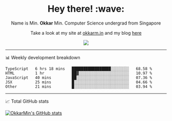 <h1 align="center"> Hey there! :wave:</h1>

<p align="center">Name is Min. <strong>Okkar</strong> Min. Computer Science undergrad from Singapore</p>

<p align="center">Take a look at my site at <a href="https://okkarm.in" target="_blank">okkarm.in</a> and my blog <a href="https://okkarm.in/blog" target="_blank">here</a></p>

<p align="center">
  <a href="https://okkarm.in/linkedin" target='_blank'>
    <img src="https://img.shields.io/badge/linkedin-%230077B5.svg?&style=for-the-badge&logo=linkedin&logoColor=white" />
  </a>
 </p>

---

📊 Weekly development breakdown

<!--START_SECTION:waka-->
```text
TypeScript   6 hrs 18 mins   █████████████████░░░░░░░░   68.58 % 
HTML         1 hr            ██▓░░░░░░░░░░░░░░░░░░░░░░   10.97 % 
JavaScript   40 mins         ██░░░░░░░░░░░░░░░░░░░░░░░   07.36 % 
JSX          25 mins         █░░░░░░░░░░░░░░░░░░░░░░░░   04.66 % 
Other        21 mins         █░░░░░░░░░░░░░░░░░░░░░░░░   03.94 % 
```
<!--END_SECTION:waka-->

---

📈 Total GitHub stats

<p>
  <a href="https://github.com/OkkarMin"><img src="https://github-readme-stats.vercel.app/api?username=OkkarMin&hide_border=true&show_icons=true&theme=graywhite" alt="OkkarMin's GitHub stats"></a>
</p>
